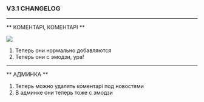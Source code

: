 ### V3.1 CHANGELOG


------------

** КОМЕНТАРI, КОМЕНТАРI **

[![](https://pp.userapi.com/c849236/v849236184/ef383/vvcRhdjUepk.jpg)](https://pp.userapi.com/c849236/v849236184/ef383/vvcRhdjUepk.jpg)

1. Теперь они нормально добавляются
2. Теперь они с эмодзи, ура!


------------

** АДМИНКА **

1.  Теперь можно удалять коментарi под новостями
2.  В админке они теперь тоже с эмодзи
